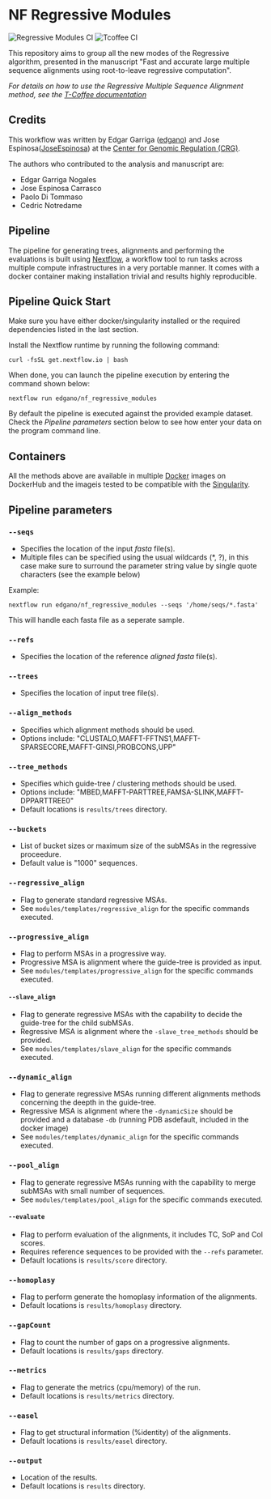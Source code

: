# NF Regressive Modules

![Regressive Modules CI](https://github.com/edgano/nf_regressive_modules/workflows/nf_reg_modules%20CI/badge.svg)
![Tcoffee CI](https://github.com/edgano/nf_regressive_modules/workflows/tcoffee%20CI/badge.svg)

This repository aims to group all the new modes of the Regressive algorithm, presented in the manuscript "Fast and accurate large multiple sequence alignments using root-to-leave regressive computation".

*For details on how to use the Regressive Multiple Sequence Alignment method, see the [T-Coffee documentation](https://tcoffee.readthedocs.io/en/latest/tcoffee_quickstart_regressive.html)*

## Credits

This workflow was written by Edgar Garriga ([edgano](https://github.com/edgano)) and
Jose Espinosa([JoseEspinosa](https://github.com/JoseEspinosa)) at the [Center for Genomic Regulation (CRG)](http://www.crg.eu).

The authors who contributed to the analysis and manuscript are:

* Edgar Garriga Nogales
* Jose Espinosa Carrasco
* Paolo Di Tommaso
* Cedric Notredame

## Pipeline

The pipeline for generating trees, alignments and performing the evaluations is built using
[Nextflow](https://www.nextflow.io), a workflow tool to run tasks across
multiple compute infrastructures in a very portable manner. It comes with a docker container
making installation trivial and results highly reproducible.

## Pipeline Quick Start

Make sure you have either docker/singularity installed or the required dependencies listed
in the last section.

Install the Nextflow runtime by running the following command:

    curl -fsSL get.nextflow.io | bash

When done, you can launch the pipeline execution by entering the command shown below:

    nextflow run edgano/nf_regressive_modules

By default the pipeline is executed against the provided example dataset.
Check the *Pipeline parameters*  section below to see how enter your data on the program
command line.

## Containers

All the methods above are available in multiple [Docker](http://www.docker.com) images on DockerHub and the imageis tested to be compatible with the [Singularity](http://singularity.lbl.gov/).

## Pipeline parameters

### `--seqs`

* Specifies the location of the input *fasta* file(s).
* Multiple files can be specified using the usual wildcards (*, ?), in this case make sure to surround the parameter string value by single quote characters (see the example below)

Example:

    nextflow run edgano/nf_regressive_modules --seqs '/home/seqs/*.fasta'

This will handle each fasta file as a seperate sample.

### `--refs`

* Specifies the location of the reference *aligned fasta* file(s).

### `--trees`

* Specifies the location of input tree file(s).

### `--align_methods`

* Specifies which alignment methods should be used.
* Options include: "CLUSTALO,MAFFT-FFTNS1,MAFFT-SPARSECORE,MAFFT-GINSI,PROBCONS,UPP"

### `--tree_methods`

* Specifies which guide-tree / clustering methods should be used.
* Options include: "MBED,MAFFT-PARTTREE,FAMSA-SLINK,MAFFT-DPPARTTREE0"
* Default locations is `results/trees` directory.

### `--buckets`

* List of bucket sizes or maximum size of the subMSAs in the regressive proceedure.
* Default value is "1000" sequences.

### `--regressive_align`

* Flag to generate standard regressive MSAs.
* See `modules/templates/regressive_align` for the specific commands executed.

### `--progressive_align`

* Flag to perform MSAs in a progressive way.
* Progressive MSA is alignment where the guide-tree is provided as input.
* See `modules/templates/progressive_align` for the specific commands executed.

#### `--slave_align`

* Flag to generate regressive MSAs with the capability to decide the guide-tree for the child subMSAs.
* Regressive MSA is alignment where the `-slave_tree_methods` should be provided.
* See `modules/templates/slave_align` for the specific commands executed.

### `--dynamic_align`

* Flag to generate regressive MSAs running different alignments methods concerning the deepth in the guide-tree.
* Regressive MSA is alignment where the `-dynamicSize` should be provided and a database `-db` (running PDB asdefault, included in the docker image)
* See `modules/templates/dynamic_align` for the specific commands executed.

### `--pool_align`

* Flag to generate regressive MSAs running with the capability to merge subMSAs with small number of sequences.
* See `modules/templates/pool_align` for the specific commands executed.

#### `--evaluate`

* Flag to perform evaluation of the alignments, it includes TC, SoP and Col scores.
* Requires reference sequences to be provided with the `--refs` parameter.
* Default locations is `results/score` directory.

### `--homoplasy`

* Flag to perform generate the homoplasy information of the alignments.
* Default locations is `results/homoplasy` directory.

### `--gapCount`

* Flag to count the number of gaps on a progressive alignments.
* Default locations is `results/gaps` directory.

### `--metrics`

* Flag to generate the metrics (cpu/memory) of the run.
* Default locations is `results/metrics` directory.

### `--easel`

* Flag to get structural information (%identity) of the alignments.
* Default locations is `results/easel` directory.

### `--output`

* Location of the results.
* Default locations is `results` directory.
